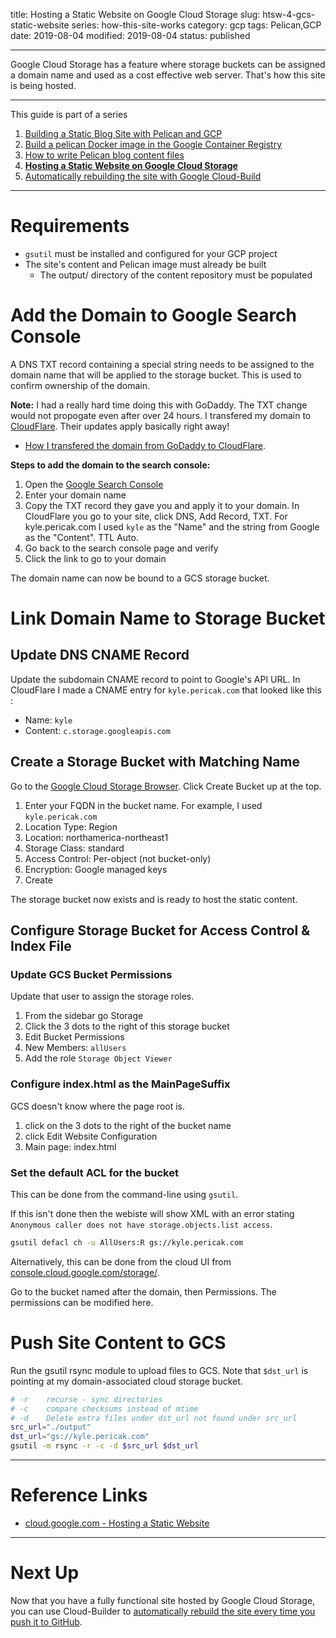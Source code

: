title: Hosting a Static Website on Google Cloud Storage
slug: htsw-4-gcs-static-website
series: how-this-site-works
category: gcp
tags: Pelican,GCP
date: 2019-08-04
modified: 2019-08-04
status: published

---

Google Cloud Storage has a feature where storage buckets can be assigned a
domain name and used as a cost effective web server. That's how this site is
being hosted.

---


This guide is part of a series

1. [Building a Static Blog Site with Pelican and GCP](/htsw-1-intro.html)
1. [Build a pelican Docker image in the Google Container Registry](/htsw-2-pelican-image-gcr.html)
1. [How to write Pelican blog content files](/htsw-3-write-pelican-post.html)
1. **[Hosting a Static Website on Google Cloud Storage](/htsw-4-gcs-static-website.html)**
1. [Automatically rebuilding the site with Google Cloud-Build](/htsw-5-cloud-build-static-site.html)


---


# Requirements
- `gsutil` must be installed and configured for your GCP project
- The site's content and Pelican image must already be built
    - The output/ directory of the content repository must be populated

# Add the Domain to Google Search Console

A DNS TXT record containing a special string needs to be assigned to the domain
name that will be applied to the storage bucket. This is used to confirm
ownership of the domain.

**Note:** I had a really hard time doing this with GoDaddy. The TXT change
would not propogate even after over 24 hours. I transfered my domain to
[CloudFlare](https://cloudflare.com/). Their updates apply basically right
away!

- [How I transfered the domain from GoDaddy to CloudFlare](/dns-xfer-godaddy-cloudflare.html).

**Steps to add the domain to the search console:**

1. Open the [Google Search Console](https://search.google.com/search-console/welcome)
1. Enter your domain name
1. Copy the TXT record they gave you and apply it to your domain. In CloudFlare
   you go to your site, click DNS, Add Record, TXT. For kyle.pericak.com I used
   `kyle` as the "Name" and the string from Google as the "Content". TTL Auto.
1. Go back to the search console page and verify
1. Click the link to go to your domain

The domain name can now be bound to a GCS storage bucket.



# Link Domain Name to Storage Bucket
## Update DNS CNAME Record
Update the subdomain CNAME record to point to Google's API URL.
In CloudFlare I made a CNAME entry for `kyle.pericak.com` that looked like this
:

- Name: `kyle`
- Content: `c.storage.googleapis.com`


## Create a Storage Bucket with Matching Name
Go to the [Google Cloud Storage Browser](https://console.cloud.google.com/storage/browser).
Click Create Bucket up at the top.

1. Enter your FQDN in the bucket name. For example, I used `kyle.pericak.com`
1. Location Type: Region
1. Location: northamerica-northeast1
1. Storage Class: standard
1. Access Control: Per-object (not bucket-only)
1. Encryption: Google managed keys
1. Create

The storage bucket now exists and is ready to host the static content.


## Configure Storage Bucket for Access Control & Index File
### Update GCS Bucket Permissions
Update that user to assign the storage roles.

1. From the sidebar go Storage
1. Click the 3 dots to the right of this storage bucket
1. Edit Bucket Permissions
1. New Members: `allUsers`
1. Add the role `Storage Object Viewer`


### Configure index.html as the MainPageSuffix
GCS doesn't know where the page root is.
1. click on the 3 dots to the right of the bucket name
1. click Edit Website Configuration
1. Main page: index.html



### Set the default ACL for the bucket
This can be done from the command-line using `gsutil`.

If this isn't done then the webiste will show XML with an error stating
`Anonymous caller does not have storage.objects.list access`.

```bash
gsutil defacl ch -u AllUsers:R gs://kyle.pericak.com
```

Alternatively, this can be done from the cloud UI from [console.cloud.google.com/storage/](https://console.cloud.google.com/storage/).

Go to the bucket named after the domain, then Permissions. The permissions can
be modified here.


# Push Site Content to GCS
Run the gsutil rsync module to upload files to GCS. Note that `$dst_url` is
pointing at my domain-associated cloud storage bucket.
```bash
# -r    recurse - sync directories
# -c    compare checksums instead of mtime
# -d    Delete extra files under dst_url not found under src_url
src_url="./output"
dst_url="gs://kyle.pericak.com"
gsutil -m rsync -r -c -d $src_url $dst_url
```

---


# Reference Links
- [cloud.google.com - Hosting a Static Website](https://cloud.google.com/storage/docs/hosting-static-website)


---

# Next  Up
Now that you have a fully functional site hosted by Google Cloud Storage,
you can use Cloud-Builder to
[automatically rebuild the site every time you push it to GitHub](/htsw-5-cloud-build-static-site.html).

